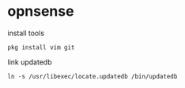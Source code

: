# opnsense

install tools

    pkg install vim git

link updatedb

    ln -s /usr/libexec/locate.updatedb /bin/updatedb
